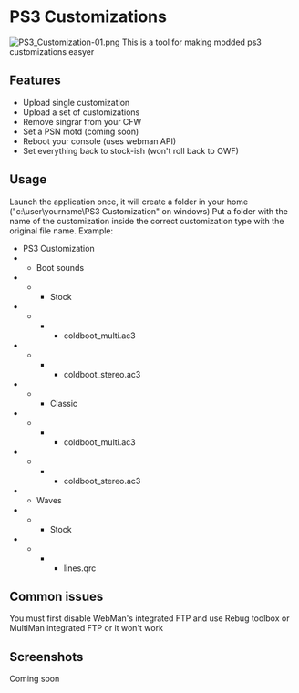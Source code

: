 # PS3 Customizations #
![PS3_Customization-01.png](https://bitbucket.org/repo/LzBMnK/images/3272281403-PS3_Customization-01.png)
This is a tool for making modded ps3 customizations easyer 

## Features ##
* Upload single customization
* Upload a set of customizations
* Remove singrar from your CFW
* Set a PSN motd (coming soon)
* Reboot your console (uses webman API)
* Set everything back to stock-ish (won't roll back to OWF)

## Usage ##
Launch the application once, it will create a folder in your home ("c:\user\yourname\PS3 Customization" on windows)
Put a folder with the name of the customization inside the correct customization type with the original file name.
Example:
* PS3 Customization
* * Boot sounds
* * * Stock
* * * * coldboot_multi.ac3
* * * * coldboot_stereo.ac3
* * * Classic
* * * * coldboot_multi.ac3
* * * * coldboot_stereo.ac3
* * Waves
* * * Stock
* * * * lines.qrc

## Common issues ##
You must first disable WebMan's integrated FTP and use Rebug toolbox or MultiMan integrated FTP or it won't work

## Screenshots ##
Coming soon